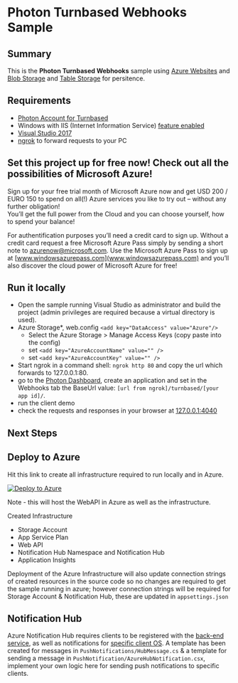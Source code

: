 # Photon Turnbased Webhooks Sample

## Summary

This is the **Photon Turnbased Webhooks** sample using [Azure Websites](http://www.windowsazure.com/en-us/services/storage/) and [Blob Storage]() and [Table Storage](http://www.windowsazure.com/en-us/services/storage/) for persitence.


## Requirements

- [Photon Account for Turnbased](https://www.exitgames.com/en/Turnbased)
- Windows with IIS (Internet Information Service) [feature enabled](https://msdn.microsoft.com/en-GB/library/ms181052(v=vs.80).aspx)
- [Visual Studio 2017](https://www.visualstudio.com/downloads/)
- [ngrok](https://ngrok.com/) to forward requests to your PC


## Set this project up for free now! Check out all the possibilities of Microsoft Azure!

Sign up for your free trial month of Microsoft Azure now and get USD 200 / EURO 150 to spend on all(!) Azure services you like to try out – without any further obligation!  
You’ll get the full power from the Cloud and you can choose yourself, how to spend your balance!
 
For authentification purposes you’ll need a credit card to sign up.
Without a credit card request a free Microsoft Azure Pass simply by sending a short note to [azurenow@microsoft.com](azurenow@microsoft.com).
Use the Microsoft Azure Pass to sign up at [www.windowsazurepass.com](www.windowsazurepass.com) and you’ll also discover the cloud power of Microsoft Azure for free!


## Run it locally

- Open the sample running Visual Studio as administrator and build the project (admin privileges are required because a virtual directory is used).
- Azure Storage*, web.config `<add key="DataAccess" value="Azure"/>`
  - Select the Azure Storage > Manage Access Keys (copy paste into the config)
  - set `<add key="AzureAccountName" value="" />`
  - set `<add key="AzureAccountKey" value="" />`
- Start ngrok in a command shell: `ngrok http 80` and copy the url which forwards to 127.0.0.1:80.
- go to the [Photon Dashboard](https://www.exitgames.com/en/Turnbased/Dashboard), create an application and set in the Webhooks tab the BaseUrl value: `[url from ngrok]/turnbased/[your app id]/`.
- run the client demo
- check the requests and responses in your browser at [127.0.0.1:4040](http://127.0.0.1:4040)


## Next Steps ##

## Deploy to Azure
Hit this link to create all infrastructure required to run locally and in Azure.  
 
[![Deploy to Azure](http://azuredeploy.net/deploybutton.png)](https://azuredeploy.net/)

Note - this will host the WebAPI in Azure as well as the infrastructure.

Created Infrastructure
*  Storage Account
*  App Service Plan
*  Web API
*  Notification Hub Namespace and Notification Hub
*  Application Insights

Deployment of the Azure Infrastructure will also update connection strings of created resources in the source code so no changes are required to get the sample running in azure; 
however connection strings will be required for Storage Account & Notification Hub, these are updated in `appsettings.json`

## Notification Hub

Azure Notification Hub requires clients to be registered with the [back-end service](https://docs.microsoft.com/en-us/azure/notification-hubs/notification-hubs-ios-aspnet-register-user-from-backend-to-push-notification),
as well as notifications for [specific client OS](https://docs.microsoft.com/en-us/azure/notification-hubs/notification-hubs-aspnet-cross-platform-notification).
A template has been created for messages in `PushNotifications/HubMessage.cs` & a template for sending a message in `PushNotification/AzureHubNotification.csx`, implement your own logic here for sending push notifications to specific clients.
